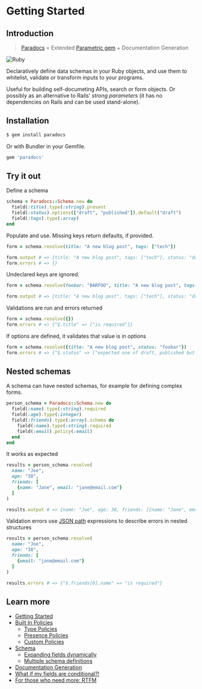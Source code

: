# Getting Started
## Introduction
> [Paradocs](https://github.com/mtkachenk0/paradocs) = Extended [Parametric gem](https://github.com/ismasan/parametric) + Documentation Generation

![Ruby](https://github.com/mtkachenk0/paradocs/workflows/Ruby/badge.svg)

Declaratively define data schemas in your Ruby objects, and use them to whitelist, validate or transform inputs to your programs.

Useful for building self-documeting APIs, search or form objects. Or possibly as an alternative to Rails' _strong parameters_ (it has no dependencies on Rails and can be used stand-alone).
## Installation
```sh
$ gem install paradocs
```

Or with Bundler in your Gemfile.
```rb
gem 'paradocs'
```

## Try it out

Define a schema

```ruby
schema = Paradocs::Schema.new do
  field(:title).type(:string).present
  field(:status).options(["draft", "published"]).default("draft")
  field(:tags).type(:array)
end
```

Populate and use. Missing keys return defaults, if provided.

```ruby
form = schema.resolve(title: "A new blog post", tags: ["tech"])

form.output # => {title: "A new blog post", tags: ["tech"], status: "draft"}
form.errors # => {}
```

Undeclared keys are ignored.

```ruby
form = schema.resolve(foobar: "BARFOO", title: "A new blog post", tags: ["tech"])

form.output # => {title: "A new blog post", tags: ["tech"], status: "draft"}
```

Validations are run and errors returned


```ruby
form = schema.resolve({})
form.errors # => {"$.title" => ["is required"]}
```

If options are defined, it validates that value is in options

```ruby
form = schema.resolve({title: "A new blog post", status: "foobar"})
form.errors # => {"$.status" => ["expected one of draft, published but got foobar"]}
```

## Nested schemas

A schema can have nested schemas, for example for defining complex forms.

```ruby
person_schema = Paradocs::Schema.new do
  field(:name).type(:string).required
  field(:age).type(:integer)
  field(:friends).type(:array).schema do
    field(:name).type(:string).required
    field(:email).policy(:email)
  end
end
```

It works as expected

```ruby
results = person_schema.resolve(
  name: "Joe",
  age: "38",
  friends: [
    {name: "Jane", email: "jane@email.com"}
  ]
)

results.output # => {name: "Joe", age: 38, friends: [{name: "Jane", email: "jane@email.com"}]}
```

Validation errors use [JSON path](http://goessner.net/articles/JsonPath/) expressions to describe errors in nested structures

```ruby
results = person_schema.resolve(
  name: "Joe",
  age: "38",
  friends: [
    {email: "jane@email.com"}
  ]
)

results.errors # => {"$.friends[0].name" => "is required"}
```

## Learn more
- [Getting Started](getting_started)
- [Built In Policies](https://github.com/mtkachenk0/paradocs/wiki/Policies#built-in-policies)
	- [Type Policies](https://github.com/mtkachenk0/paradocs/wiki/Policies#type-coercions)
	- [Presence Policies](https://github.com/mtkachenk0/paradocs/wiki/Policies#presence-policies)
  - [Custom Policies](https://github.com/mtkachenk0/paradocs/wiki/Policies#custom-policies)
- [Schema](https://github.com/mtkachenk0/paradocs/wiki/schema)
	- [Expanding fields dynamically](https://github.com/mtkachenk0/paradocs/wiki/schema#expanding-fields-dynamically)
	- [Multiple schema definitions](https://github.com/mtkachenk0/paradocs/wiki/schema#multiple-schema-definitions)
- [Documentation Generation](https://github.com/mtkachenk0/paradocs/wiki/Documentation-Generation)
- [What if my fields are conditional?!](https://github.com/mtkachenk0/paradocs/wiki/subschema)
- [For those who need more: RTFM](https://github.com/mtkachenk0/paradocs/wiki)


